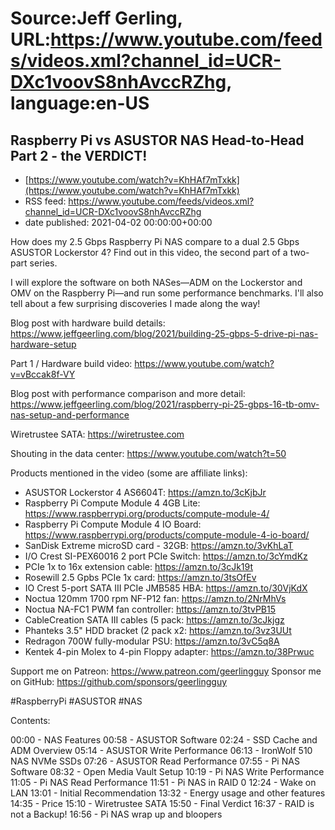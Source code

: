 # Source:Jeff Gerling, URL:https://www.youtube.com/feeds/videos.xml?channel_id=UCR-DXc1voovS8nhAvccRZhg, language:en-US

## Raspberry Pi vs ASUSTOR NAS Head-to-Head Part 2 - the VERDICT!
 - [https://www.youtube.com/watch?v=KhHAf7mTxkk](https://www.youtube.com/watch?v=KhHAf7mTxkk)
 - RSS feed: https://www.youtube.com/feeds/videos.xml?channel_id=UCR-DXc1voovS8nhAvccRZhg
 - date published: 2021-04-02 00:00:00+00:00

How does my 2.5 Gbps Raspberry Pi NAS compare to a dual 2.5 Gbps ASUSTOR Lockerstor 4? Find out in this video, the second part of a two-part series.

I will explore the software on both NASes—ADM on the Lockerstor and OMV on the Raspberry Pi—and run some performance benchmarks. I'll also tell about a few surprising discoveries I made along the way!

Blog post with hardware build details: https://www.jeffgeerling.com/blog/2021/building-25-gbps-5-drive-pi-nas-hardware-setup

Part 1 / Hardware build video: https://www.youtube.com/watch?v=vBccak8f-VY

Blog post with performance comparison and more detail: https://www.jeffgeerling.com/blog/2021/raspberry-pi-25-gbps-16-tb-omv-nas-setup-and-performance

Wiretrustee SATA: https://wiretrustee.com

Shouting in the data center: https://www.youtube.com/watch?t=50

Products mentioned in the video (some are affiliate links):

  - ASUSTOR Lockerstor 4 AS6604T: https://amzn.to/3cKjbJr
  - Raspberry Pi Compute Module 4 4GB Lite: https://www.raspberrypi.org/products/compute-module-4/
  - Raspberry Pi Compute Module 4 IO Board: https://www.raspberrypi.org/products/compute-module-4-io-board/
  - SanDisk Extreme microSD card - 32GB: https://amzn.to/3vKhLaT
  - I/O Crest SI-PEX60016 2 port PCIe Switch: https://amzn.to/3cYmdKz
  - PCIe 1x to 16x extension cable: https://amzn.to/3cJk19t
  - Rosewill 2.5 Gpbs PCIe 1x card: https://amzn.to/3tsOfEv
  - IO Crest 5-port SATA III PCIe JMB585 HBA: https://amzn.to/30VjKdX
  - Noctua 120mm 1700 rpm NF-P12 fan: https://amzn.to/2NrMhVs
  - Noctua NA-FC1 PWM fan controller: https://amzn.to/3tvPB15
  - CableCreation SATA III cables (5 pack: https://amzn.to/3cJkjgz
  - Phanteks 3.5" HDD bracket (2 pack x2: https://amzn.to/3vz3UUt
  - Redragon 700W fully-modular PSU: https://amzn.to/3vC5q8A
  - Kentek 4-pin Molex to 4-pin Floppy adapter: https://amzn.to/38Prwuc

Support me on Patreon: https://www.patreon.com/geerlingguy
Sponsor me on GitHub: https://github.com/sponsors/geerlingguy

#RaspberryPi #ASUSTOR #NAS

Contents:

00:00 - NAS Features
00:58 - ASUSTOR Software
02:24 - SSD Cache and ADM Overview
05:14 - ASUSTOR Write Performance
06:13 - IronWolf 510 NAS NVMe SSDs
07:26 - ASUSTOR Read Performance
07:55 - Pi NAS Software
08:32 - Open Media Vault Setup
10:19 - Pi NAS Write Performance
11:05 - Pi NAS Read Performance
11:51 - Pi NAS in RAID 0
12:24 - Wake on LAN
13:01 - Initial Recommendation
13:32 - Energy usage and other features
14:35 - Price
15:10 - Wiretrustee SATA
15:50 - Final Verdict
16:37 - RAID is not a Backup!
16:56 - Pi NAS wrap up and bloopers

